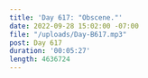 ```yaml
---
title: 'Day 617: "Obscene."'
date: 2022-09-28 15:02:00 -07:00
file: "/uploads/Day-B617.mp3"
post: Day 617
duration: '00:05:27'
length: 4636724
---
```


